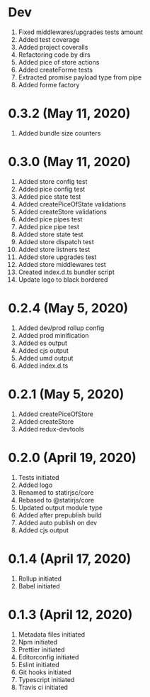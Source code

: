 # Dev

1. Fixed middlewares/upgrades tests amount
2. Added test coverage
3. Added project coveralls
4. Refactoring code by dirs
5. Added pice of store actions
6. Added createForme tests
7. Extracted promise payload type from pipe
8. Added forme factory

# 0.3.2 (May 11, 2020)

1. Added bundle size counters

# 0.3.0 (May 11, 2020)

1. Added store config test
2. Added pice config test
3. Added pice state test
4. Added createPiceOfState validations
5. Added createStore validations
6. Added pice pipes test
7. Added pice pipe test
8. Added store state test
9. Added store dispatch test
10. Added store listners test
11. Added store upgrades test
12. Added store middlewares test
13. Created index.d.ts bundler script
14. Update logo to black bordered

# 0.2.4 (May 5, 2020)

1. Added dev/prod rollup config
2. Added prod minification
3. Added es output
4. Added cjs output
5. Added umd output
6. Added index.d.ts

# 0.2.1 (May 5, 2020)

1. Added createPiceOfStore
2. Added createStore
3. Added redux-devtools

# 0.2.0 (April 19, 2020)

1. Tests initiated
2. Added logo
3. Renamed to statirjsc/core
4. Rebased to @statirjs/core
5. Updated output module type
6. Added after prepublish build
7. Added auto publish on dev
8. Added cjs output

# 0.1.4 (April 17, 2020)

1. Rollup initiated
2. Babel initiated

# 0.1.3 (April 12, 2020)

1. Metadata files initiated
2. Npm initiated
3. Prettier initiated
4. Editorconfig initiated
5. Eslint initiated
6. Git hooks initiated
7. Typescript initiated
8. Travis ci initiated
